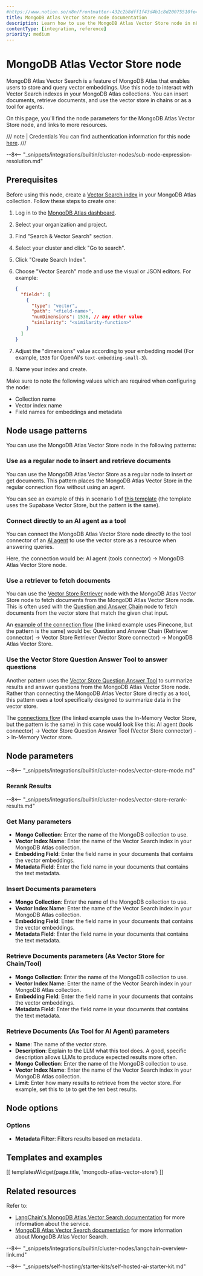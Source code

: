 ```yaml
---
#https://www.notion.so/n8n/Frontmatter-432c2b8dff1f43d4b1c8d20075510fe4
title: MongoDB Atlas Vector Store node documentation
description: Learn how to use the MongoDB Atlas Vector Store node in n8n. Follow technical documentation to integrate MongoDB Atlas Vector Store node into your workflows.
contentType: [integration, reference]
priority: medium
---
```


# MongoDB Atlas Vector Store node

MongoDB Atlas Vector Search is a feature of MongoDB Atlas that enables users to store and query vector embeddings. Use this node to interact with Vector Search indexes in your MongoDB Atlas collections. You can insert documents, retrieve documents, and use the vector store in chains or as a tool for agents.

On this page, you'll find the node parameters for the MongoDB Atlas Vector Store node, and links to more resources.

/// note | Credentials
You can find authentication information for this node [here](/integrations/builtin/credentials/mongodb.md).
///

--8<-- "_snippets/integrations/builtin/cluster-nodes/sub-node-expression-resolution.md"

## Prerequisites

Before using this node, create a [Vector Search index](https://www.mongodb.com/docs/atlas/atlas-vector-search/vector-search-type/) in your MongoDB Atlas collection. Follow these steps to create one:

1. Log in to the [MongoDB Atlas dashboard](https://cloud.mongodb.com/).

3. Select your organization and project.
4. Find "Search & Vector Search" section.
5. Select your cluster and click "Go to search".
7. Click "Create Search Index".
8. Choose "Vector Search" mode and use the visual or JSON editors. For example:
   ```json
   {
     "fields": [
       {
         "type": "vector",
         "path": "<field-name>",
         "numDimensions": 1536, // any other value
         "similarity": "<similarity-function>"
       }
     ]
   }
   ```

9. Adjust the "dimensions" value according to your embedding model (For example, `1536` for OpenAI's `text-embedding-small-3`).
10. Name your index and create.

Make sure to note the following values which are required when configuring the node:

- Collection name
- Vector index name 
- Field names for embeddings and metadata

## Node usage patterns

You can use the MongoDB Atlas Vector Store node in the following patterns:

### Use as a regular node to insert and retrieve documents

You can use the MongoDB Atlas Vector Store as a regular node to insert or get documents. This pattern places the MongoDB Atlas Vector Store in the regular connection flow without using an agent.

You can see an example of this in scenario 1 of [this template](https://n8n.io/workflows/2621-ai-agent-to-chat-with-files-in-supabase-storage/) (the template uses the Supabase Vector Store, but the pattern is the same).

### Connect directly to an AI agent as a tool

You can connect the MongoDB Atlas Vector Store node directly to the tool connector of an [AI agent](/integrations/builtin/cluster-nodes/root-nodes/n8n-nodes-langchain.agent/index.md) to use the vector store as a resource when answering queries.

Here, the connection would be: AI agent (tools connector) -> MongoDB Atlas Vector Store node.

### Use a retriever to fetch documents

You can use the [Vector Store Retriever](/integrations/builtin/cluster-nodes/sub-nodes/n8n-nodes-langchain.retrievervectorstore.md) node with the MongoDB Atlas Vector Store node to fetch documents from the MongoDB Atlas Vector Store node. This is often used with the [Question and Answer Chain](/integrations/builtin/cluster-nodes/root-nodes/n8n-nodes-langchain.chainretrievalqa/index.md) node to fetch documents from the vector store that match the given chat input.

An [example of the connection flow](https://n8n.io/workflows/1960-ask-questions-about-a-pdf-using-ai/) (the linked example uses Pinecone, but the pattern is the same) would be: Question and Answer Chain (Retriever connector) -> Vector Store Retriever (Vector Store connector) -> MongoDB Atlas Vector Store.

### Use the Vector Store Question Answer Tool to answer questions

Another pattern uses the [Vector Store Question Answer Tool](/integrations/builtin/cluster-nodes/sub-nodes/n8n-nodes-langchain.toolvectorstore.md) to summarize results and answer questions from the MongoDB Atlas Vector Store node. Rather than connecting the MongoDB Atlas Vector Store directly as a tool, this pattern uses a tool specifically designed to summarize data in the vector store.

The [connections flow](https://n8n.io/workflows/2465-building-your-first-whatsapp-chatbot/) (the linked example uses the In-Memory Vector Store, but the pattern is the same) in this case would look like this: AI agent (tools connector) -> Vector Store Question Answer Tool (Vector Store connector) -> In-Memory Vector store.

## Node parameters

--8<-- "_snippets/integrations/builtin/cluster-nodes/vector-store-mode.md"

### Rerank Results

--8<-- "_snippets/integrations/builtin/cluster-nodes/vector-store-rerank-results.md"

<!-- vale off -->
### Get Many parameters
<!-- vale on -->

- **Mongo Collection**: Enter the name of the MongoDB collection to use.
- **Vector Index Name**: Enter the name of the Vector Search index in your MongoDB Atlas collection.
- **Embedding Field**: Enter the field name in your documents that contains the vector embeddings.
- **Metadata Field**: Enter the field name in your documents that contains the text metadata.

### Insert Documents parameters

- **Mongo Collection**: Enter the name of the MongoDB collection to use.
- **Vector Index Name**: Enter the name of the Vector Search index in your MongoDB Atlas collection.
- **Embedding Field**: Enter the field name in your documents that contains the vector embeddings.
- **Metadata Field**: Enter the field name in your documents that contains the text metadata.

### Retrieve Documents parameters (As Vector Store for Chain/Tool)

- **Mongo Collection**: Enter the name of the MongoDB collection to use.
- **Vector Index Name**: Enter the name of the Vector Search index in your MongoDB Atlas collection.
- **Embedding Field**: Enter the field name in your documents that contains the vector embeddings.
- **Metadata Field**: Enter the field name in your documents that contains the text metadata.

### Retrieve Documents (As Tool for AI Agent) parameters

- **Name**: The name of the vector store.
- **Description**: Explain to the LLM what this tool does. A good, specific description allows LLMs to produce expected results more often.
- **Mongo Collection**: Enter the name of the MongoDB collection to use.
- **Vector Index Name**: Enter the name of the Vector Search index in your MongoDB Atlas collection.
- **Limit**: Enter how many results to retrieve from the vector store. For example, set this to `10` to get the ten best results.

## Node options

### Options

- **Metadata Filter**: Filters results based on metadata.

## Templates and examples

<!-- see https://www.notion.so/n8n/Pull-in-templates-for-the-integrations-pages-37c716837b804d30a33b47475f6e3780 -->
[[ templatesWidget(page.title, 'mongodb-atlas-vector-store') ]]

## Related resources

Refer to:

- [LangChain's MongoDB Atlas Vector Search documentation](https://js.langchain.com/docs/integrations/vectorstores/mongodb_atlas) for more information about the service.
- [MongoDB Atlas Vector Search documentation](https://www.mongodb.com/docs/atlas/atlas-vector-search/) for more information about MongoDB Atlas Vector Search.

--8<-- "_snippets/integrations/builtin/cluster-nodes/langchain-overview-link.md"

--8<-- "_snippets/self-hosting/starter-kits/self-hosted-ai-starter-kit.md"

